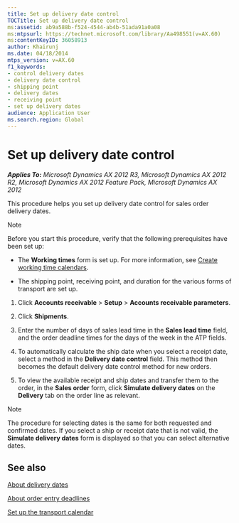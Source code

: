 ```yaml
---
title: Set up delivery date control
TOCTitle: Set up delivery date control
ms:assetid: ab9a588b-f524-4544-ab4b-51ada91a0a08
ms:mtpsurl: https://technet.microsoft.com/library/Aa498551(v=AX.60)
ms:contentKeyID: 36058913
author: Khairunj
ms.date: 04/18/2014
mtps_version: v=AX.60
f1_keywords:
- control delivery dates
- delivery date control
- shipping point
- delivery dates
- receiving point
- set up delivery dates
audience: Application User
ms.search.region: Global
---
```


# Set up delivery date control 


_**Applies To:** Microsoft Dynamics AX 2012 R3, Microsoft Dynamics AX 2012 R2, Microsoft Dynamics AX 2012 Feature Pack, Microsoft Dynamics AX 2012_

This procedure helps you set up delivery date control for sales order delivery dates.


> [!NOTE]
> <P>Before you start this procedure, verify that the following prerequisites have been set up:</P>
> <UL>
> <LI>
> <P>The <STRONG>Working times</STRONG> form is set up. For more information, see <A href="create-working-time-calendars.md">Create working time calendars</A>.</P>
> <LI>
> <P>The shipping point, receiving point, and duration for the various forms of transport are set up.</P></LI></UL>



1.  Click **Accounts receivable** \> **Setup** \> **Accounts receivable parameters**.

2.  Click **Shipments**.

3.  Enter the number of days of sales lead time in the **Sales lead time** field, and the order deadline times for the days of the week in the ATP fields.

4.  To automatically calculate the ship date when you select a receipt date, select a method in the **Delivery date control** field. This method then becomes the default delivery date control method for new orders.

5.  To view the available receipt and ship dates and transfer them to the order, in the **Sales order** form, click **Simulate delivery dates** on the **Delivery** tab on the order line as relevant.


> [!NOTE]
> <P>The procedure for selecting dates is the same for both requested and confirmed dates. If you select a ship or receipt date that is not valid, the <STRONG>Simulate delivery dates</STRONG> form is displayed so that you can select alternative dates.</P>



## See also

[About delivery dates](about-delivery-dates.md)

[About order entry deadlines](about-order-entry-deadlines.md)

[Set up the transport calendar](set-up-the-transport-calendar.md)

  


